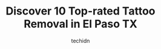---
layout: ampstory
image: https://i0.wp.com/www.depkes.org/wp-content/uploads/2023/06/tattoo-removal-0-in-el-paso-tx-1685792353.jpeg?resize=640,853
author: techidn
featured: false
description: Discover the impressive array of Tattoo Removal options in El Paso TX, where you can find 10 of the largest Tattoo Removal establishments in the area. From renowned classics to hidden gems, 
title: Discover 10 Top-rated Tattoo Removal in El Paso TX
cover:
   title: Discover 10 Top-rated Tattoo Removal in El Paso TX
   subtitle: Rickpate
   background: https://www.depkes.org/wp-content/uploads/2023/06/tattoo-removal-0-in-el-paso-tx-1685792353.jpeg

pages: 
 - layout: thirds
   top: <h1>#1 Azul Medspa</h1>
   bottom: "<p>Awesome office and atmosphere and very friendly and knowledgeable staff! I went in for my first treatment and felt very calm and relaxed by the women doing it. She explai</p>"
   background: https://www.depkes.org/wp-content/uploads/2023/06/tattoo-removal-1-in-el-paso-tx-1685792354.png
   backgroundblur: true
 - layout: thirds
   top: <h1>#2 American Laser Med Spa - El Paso</h1>
   bottom: "<p>I love this place and their laser works wonders! I used to have a ton of  black hairs that I would have to tweeze every week. This is 4 months without plucking, no more b</p>"
   background: https://www.depkes.org/wp-content/uploads/2023/06/tattoo-removal-2-in-el-paso-tx-1685792355.jpeg
   cta:
      link: https://www.depkes.org/blog/discover-10-top-rated-tattoo-removal-in-el-paso-tx/
      text: Discover 10 Top-rated Tattoo Removal in El Paso TX
 - layout: thirds
   top: <h1>#3 Aspired Vision Tattoo Studio</h1>
   bottom: "<p>1580 George Dieter Dr #102, El Paso, TX 79936, United States</p>"
   background: https://www.depkes.org/wp-content/uploads/2023/06/tattoo-removal-3-in-el-paso-tx-1685792356.jpeg
   cta:
      link: https://www.depkes.org/blog/discover-10-top-rated-tattoo-removal-in-el-paso-tx/
      text: Discover 10 Top-rated Tattoo Removal in El Paso TX
 - layout: thirds
   top: <h1>#4 Before & After Laser Tattoo Removal</h1>
   bottom: "<p>7049 S Desert Blvd Suite 110A, Canutillo, TX 79835, United States</p>"
   background: https://images.unsplash.com/photo-1613843873231-1447db182f97?ixlib=rb-4.0.3&ixid=MnwxMjA3fDB8MHxwaG90by1wYWdlfHx8fGVufDB8fHx8&auto=format&fit=crop&w=640&h=853&q=80
   cta:
      link: https://www.depkes.org/blog/discover-10-top-rated-tattoo-removal-in-el-paso-tx/
      text: Discover 10 Top-rated Tattoo Removal in El Paso TX
 - layout: thirds
   top: <h1>#5 Southwest Plastic Surgery</h1>
   bottom: "<p>1387 George Dieter Dr Bldg C301, El Paso, TX 79936, United States</p>"
   background: https://images.unsplash.com/photo-1549241520-425e3dfc01cb?ixlib=rb-4.0.3&ixid=MnwxMjA3fDB8MHxwaG90by1wYWdlfHx8fGVufDB8fHx8&auto=format&fit=crop&w=640&h=853&q=80
   cta:
      link: https://www.depkes.org/blog/discover-10-top-rated-tattoo-removal-in-el-paso-tx/
      text: Discover 10 Top-rated Tattoo Removal in El Paso TX
 - layout: thirds
   top: <h1>#6 Red Skull Tattoo</h1>
   bottom: "<p>1791 N Zaragoza Rd, El Paso, TX 79936, United States</p>"
   background: https://images.unsplash.com/photo-1602536052359-ef94c21c5948?ixlib=rb-4.0.3&ixid=MnwxMjA3fDB8MHxwaG90by1wYWdlfHx8fGVufDB8fHx8&auto=format&fit=crop&w=640&h=853&q=80
   cta:
      link: https://www.depkes.org/blog/discover-10-top-rated-tattoo-removal-in-el-paso-tx/
      text: Discover 10 Top-rated Tattoo Removal in El Paso TX
 - layout: thirds
   top: <h1>#7 Rejuvené MD</h1>
   bottom: "<p>7470 Cimarron Plz Building 13, Suite 100, El Paso, TX 79911, United States</p>"
   background: https://images.unsplash.com/photo-1567095761054-7a02e69e5c43?ixlib=rb-4.0.3&ixid=MnwxMjA3fDB8MHxwaG90by1wYWdlfHx8fGVufDB8fHx8&auto=format&fit=crop&w=640&h=853&q=80
   cta:
      link: https://www.depkes.org/blog/discover-10-top-rated-tattoo-removal-in-el-paso-tx/
      text: Discover 10 Top-rated Tattoo Removal in El Paso TX
 - layout: thirds
   middle: Continue reading...
   background: https://images.unsplash.com/photo-1484589065579-248aad0d8b13?ixlib=rb-4.0.3&ixid=MnwxMjA3fDB8MHxwaG90by1wYWdlfHx8fGVufDB8fHx8&auto=format&fit=crop&w=640&h=853&q=80
   cta:
      link: https://www.depkes.org/blog/discover-10-top-rated-tattoo-removal-in-el-paso-tx/
      text: Discover 10 Top-rated Tattoo Removal in El Paso TX
      
---